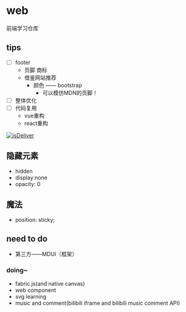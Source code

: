 # web

前端学习仓库

## tips

- [ ] footer
  - 页脚 商标
  - 借鉴网站推荐
    - 颜色 —— bootstrap
      - 可以模仿MDN的页脚！
- [ ] 整体优化
- [ ] 代码复用
  - vue重构
  - react重构

[![jsDeliver](https://data.jsdelivr.com/v1/package/npm/vue/badge)](https://www.jsdelivr.com/package/npm/vue)

## 隐藏元素

- hidden
- display:none
- opacity: 0

## 魔法

- position: sticky;

## need to do

- 第三方——MDUI（框架）

### doing~

- fabric.js(and native canvas)
- web component
- svg learning
- music and comment(bilibili iframe and bilibili music comment API)
